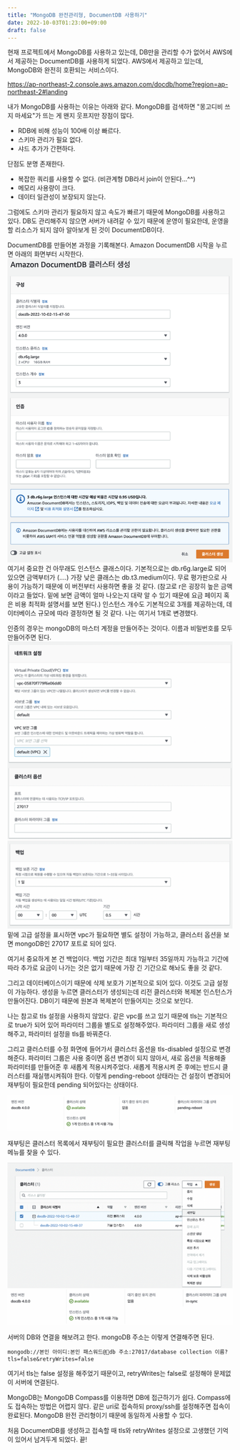 ```yaml
---
title: "MongoDB 완전관리형, DocumentDB 사용하기"
date: 2022-10-03T01:23:00+09:00
draft: false
---
```

현재 프로젝트에서 MongoDB를 사용하고 있는데, DB만을 관리할 수가 없어서 AWS에서 제공하는 DocumentDB를 사용하게 되었다. AWS에서 제공하고 있는데, MongoDB와 완전히 호환되는 서비스이다.

https://ap-northeast-2.console.aws.amazon.com/docdb/home?region=ap-northeast-2#landing


내가 MongoDB를 사용하는 이유는 아래와 같다. MongoDB를 검색하면 "몽고디비 쓰지 마세요"가 뜨는 게 왠지 웃프지만 장점이 많다.

- RDB에 비해 성능이 100배 이상 빠르다.
- 스키마 관리가 필요 없다.
- 샤드 추가가 간편하다.


단점도 분명 존재한다.

- 복잡한 쿼리를 사용할 수 없다. (비관계형 DB라서 join이 안된다...^^)
- 메모리 사용량이 크다.
- 데이터 일관성이 보장되지 않는다.


그럼에도 스키마 관리가 필요하지 않고 속도가 빠르기 때문에 MongoDB를 사용하고 있다. DB도 관리해주지 않으면 서버가 내려갈 수 있기 때문에 운영이 필요한데, 운영을 할 리소스가 되지 않아 알아보게 된 것이 DocumentDB이다.



DocumentDB를 만들어본 과정을 기록해본다. Amazon DocumentDB 시작을 누르면 아래의 화면부터 시작한다.
<img src="./documentdb-1.png">
여기서 중요한 건 아무래도 인스턴스 클래스이다. 기본적으로는 db.r6g.large로 되어 있으면 금액부터가 (....) 
가장 낮은 클래스는 db.t3.medium이다. 
무료 평가판으로 사용이 가능하기 때문에 이 버전부터 사용하면 좋을 것 같다. (참고로 r은 굉장히 높은 금액이라고 들었다. 
밑에 보면 금액이 얼마 나오는지 대략 알 수 있기 때문에 요금 페이지 혹은 비용 최적화 설명서를 보면 된다.)
인스턴스 개수도 기본적으로 3개를 제공하는데, 데이터베이스 규모에 따라 결정하면 될 것 같다. 
나는 여기서 1개로 변경했다.

인증의 경우는 mongoDB의 마스터 계정을 만들어주는 것이다. 
이름과 비밀번호를 모두 만들어주면 된다.
<img src="./documentdb-2.png">
<img src="./documentdb-3.png">
밑에 고급 설정을 표시하면 vpc가 필요하면 별도 설정이 가능하고, 클러스터 옵션을 보면 mongoDB인 27017 포트로 되어 있다.

여기서 중요하게 본 건 백업이다. 
백업 기간은 최대 1일부터 35일까지 가능하고 기간에 따라 추가로 요금이 나가는 것은 없기 때문에 가장 긴 기간으로 해놔도 좋을 것 같다.

그리고 데이터베이스이기 때문에 삭제 보호가 기본적으로 되어 있다. 
이것도 고급 설정이 가능하다.
생성을 누르면 클러스터가 생성되는데 리전 클러스터와 복제본 인스턴스가 만들어진다. 
DB이기 때문에 원본과 복제본이 만들어지는 것으로 보인다.

나는 참고로 tls 설정을 사용하지 않았다. 
같은 vpc를 쓰고 있기 때문에 tls는 기본적으로 true가 되어 있어 파라미터 그룹을 별도로 설정해주었다. 
파라미터 그룹을 새로 생성해주고, 파라미터 설정을 tls를 바꿔준다.

그리고 클러스터를 수정 화면에 들어가서 클러스터 옵션을 tls-disabled 설정으로 변경해준다. 
파라미터 그룹은 사용 중이면 옵션 변경이 되지 않아서, 새로 옵션을 적용해줄 파라미터를 만들어준 후 새롭게 적용시켜주었다. 
새롭게 적용시켜 준 후에는 반드시 클러스터를 재실행시켜줘야 한다. 
이렇게 pending-reboot 상태라는 건 설정이 변경되어 재부팅이 필요한데 pending 되어있다는 상태이다.   

<img src="./documentdb-4.png" alt="documentDB pending">

재부팅은 클러스터 목록에서 재부팅이 필요한 클러스터를 클릭해 작업을 누르면 재부팅 메뉴를 찾을 수 있다.  

<img src="./documentdb-5.png" alt="documentDB 재부팅">
<img src="./documentdb-6.png" alt="documentDB 완료">

서버의 DB와 연결을 해보려고 한다. mongoDB 주소는 이렇게 연결해주면 된다.

```
mongodb://본인 아이디:본인 패스워드@db 주소:27017/database collection 이름?tls=false&retryWrites=false
```
여기서 tls는 false 설정을 해주었기 때문이고, retryWrites는 false로 설정해야 문제없이 서버에 연결된다.

MongoDB는 MongoDB Compass를 이용하면 DB에 접근하기가 쉽다. 
Compass에도 접속하는 방법은 어렵지 않다. 
같은 uri로 접속하되 proxy/ssh를 설정해주면 접속이 완료된다. 
MongoDB 완전 관리형이기 때문에 동일하게 사용할 수 있다.

처음 DocumentDB를 생성하고 접속할 때 tls와 retryWrites 설정으로 고생했던 기억이 있어서 남겨두게 되었다. 끝!
